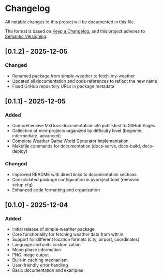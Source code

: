 # Changelog

All notable changes to this project will be documented in this file.

The format is based on [Keep a Changelog](https://keepachangelog.com/en/1.0.0/),
and this project adheres to [Semantic Versioning](https://semver.org/spec/v2.0.0.html).

## [0.1.2] - 2025-12-05

### Changed
- Renamed package from simple-weather to fetch-my-weather
- Updated all documentation and code references to reflect the new name
- Fixed GitHub repository URLs in package metadata

## [0.1.1] - 2025-12-05

### Added
- Comprehensive MkDocs documentation site published to GitHub Pages
- Collection of mini-projects organized by difficulty level (beginner, intermediate, advanced)
- Complete Weather Game World Generator implementation
- Makefile commands for documentation (docs-serve, docs-build, docs-deploy)

### Changed
- Improved README with direct links to documentation sections
- Consolidated package configuration in pyproject.toml (removed setup.cfg)
- Enhanced code formatting and organization

## [0.1.0] - 2025-12-04

### Added
- Initial release of simple-weather package
- Core functionality for fetching weather data from wttr.in
- Support for different location formats (city, airport, coordinates)
- Language and units customization
- Moon phase information
- PNG image output
- Built-in caching mechanism
- User-friendly error handling
- Basic documentation and examples